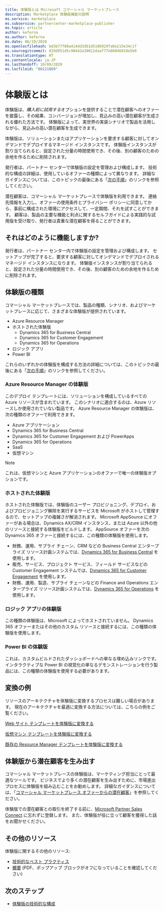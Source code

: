 ```yaml
---
title: 体験版とは Microsoft コマーシャル マーケットプレース
description: Marketplace 体験版機能の説明
ms.service: marketplace
ms.subservice: partnercenter-marketplace-publisher
ms.topic: article
author: keferna
ms.author: keferna
ms.date: 06/19/2020
ms.openlocfilehash: bd3b77f80a414dd3db1d5106929fa0e215e34c1f
ms.sourcegitcommit: 829d951d5c90442a38012daaf77e86046018e5b9
ms.translationtype: HT
ms.contentlocale: ja-JP
ms.lasthandoff: 10/09/2020
ms.locfileid: "88121869"
---
```

# <a name="what-is-a-test-drive"></a>体験版とは

体験版は、*購入前に試用する*オプションを提供することで潜在顧客へのオファーを披露し、その結果、コンバージョンが増加し、見込みの高い潜在顧客が生成される優れた方法です。 体験版によって、実世界の実装シナリオで製品を活用しながら、見込みの高い潜在顧客を生成できます。

体験版は、ソリューションまたはアプリケーションを要求する顧客に対してオンデマンドでデプロイするマネージド インスタンスです。 体験版インスタンスが割り当てられると、設定された分量の時間使用でき、その後、別の顧客のための余地を作るために削除されます。

発行者は、パートナー センターで体験版の設定を管理および構成します。 技術的な構成の詳細は、使用しているオファーの種類によって異なります。 詳細なガイダンスについては、このトピックの最後にある「[次の手順](#next-step)」のリンクを参照してください。

潜在顧客は、コマーシャル マーケットプレースで体験版を利用できます。 連絡先情報を入力し、オファーの使用条件とプライバシー ポリシーに同意してから、事前に構成された環境にアクセスして、一定期間、それを試すことができます。 顧客は、製品の主要な機能と利点に関するセルフガイドによる実践的な試用版を受け取り、発行者は貴重な潜在顧客を得ることができます。

## <a name="how-does-it-work"></a>それはどのように機能しますか?

発行者は、パートナー センター内で体験版の設定を管理および構成します。 セットアップが完了すると、要求する顧客に対してオンデマンドでデプロイされるマネージド インスタンスになります。 体験版インスタンスが割り当てられると、設定された分量の時間使用でき、その後、別の顧客のための余地を作るために削除されます。

## <a name="types-of-test-drives"></a>体験版の種類

コマーシャル マーケットプレースでは、製品の種類、シナリオ、およびマーケットプレースに応じて、さまざまな体験版が提供されています。

- Azure Resource Manager
- ホストされた体験版
    - Dynamics 365 for Business Central
    - Dynamics 365 for Customer Engagement
    - Dynamics 365 for Operations
- ロジック アプリ
- Power BI

これらのいずれかの体験版を構成する方法の詳細については、このトピックの最後にある「[次の手順](#next-step)」のリンクを参照してください。

### <a name="azure-resource-manager-test-drive"></a>Azure Resource Manager の体験版

このデプロイ テンプレートには、ソリューションを構成しているすべての Azure リソースが含まれています。 このシナリオに適合するのは、Azure リソースしか使用されていない製品です。 Azure Resource Manager の体験版は、次の種類のオファーで利用できます。 

- Azure アプリケーション
- Dynamics 365 for Business Central
- Dynamics 365 for Customer Engagement および PowerApps
- Dynamics 365 for Operations
- SaaS
- 仮想マシン

>[!NOTE]
>これは、仮想マシンと Azure アプリケーションのオファーで唯一の体験版オプションです。

### <a name="hosted-test-drive"></a>ホストされた体験版

ホストされた体験版では、体験版のユーザー プロビジョニング、デプロイ、およびプロビジョニング解除を実行するサービスを Microsoft がホストして管理するので、セットアップの複雑さが解消されます。 Microsoft AppSource にオファーがある場合は、Dynamics AX/CRM インスタンス、または Azure 以外の他のリソースと接続する体験版をビルドします。 AppSource オファーを次の Dynamics 365 オファーと接続するには、この種類の体験版を使用します。

- 財務、運用、サプライ チェーン、CRM などの Business Central エンタープライズ リソース計画システムでは、[Dynamics 365 for Business Central](partner-center-portal/create-new-operations-offer.md) を使用します。
- 販売、サービス、プロジェクト サービス、フィールド サービスなどの Customer Engagement システムでは、[Dynamics 365 for Customer Engagement](partner-center-portal/create-new-customer-engagement-offer.md) を使用します。
- 財務、運用、製造、サプライ チェーンなどの Finance and Operations エンタープライズ リソース計画システムでは、[Dynamics 365 for Operations](partner-center-portal/create-new-operations-offer.md) を使用します。

### <a name="logic-app-test-drive"></a>ロジック アプリの体験版

この種類の体験版は、Microsoft によってホストされていません。 Dynamics 365 オファーまたはその他のカスタム リソースと接続するには、この種類の体験版を使用します。

### <a name="power-bi-test-drive"></a>Power BI の体験版

これは、カスタムビルドされたダッシュボードへの単なる埋め込みリンクです。 インタラクティブな Power BI の視覚化の単なるデモンストレーションを行う製品には、この種類の体験版を使用する必要があります。

## <a name="transforming-examples"></a>変換の例

リソースのアーキテクチャを体験版に変換するプロセスは難しい場合があります。 現在のアーキテクチャを最適に変換する方法については、こちらの例をご覧ください。

[Web サイト テンプレートを体験版に変換する](https://github.com/Azure/AzureTestDrive/wiki/Transforming-Website-Deployment-Template-for-Test-Drive)

[仮想マシン テンプレートを体験版に変換する](https://github.com/Azure/AzureTestDrive/wiki/Transforming-Virtual-Machine-Deployment-Template-for-Test-Drive)

[既存の Resource Manager テンプレートを体験版に変換する](https://github.com/Azure/AzureTestDrive/wiki/Deploying-Existing-Solutions)

## <a name="generate-leads-from-your-test-drive"></a>体験版から潜在顧客を生み出す

コマーシャル マーケットプレースの体験版は、マーケティング担当にとって最適なツールです。 ビジネスでより多くの潜在顧客を生み出すために、市場進出プロセスに体験版を組み込むことをお勧めします。 詳細なガイダンスについては、「[コマーシャル マーケットプレース オファーからの潜在顧客](https://github.com/MicrosoftDocs/azure-docs/blob/master/articles/marketplace/partner-center-portal/commercial-marketplace-get-customer-leads.md)」を参照してください。

体験版での潜在顧客との取引を終了する前に、[Microsoft Partner Sales Connect](https://support.microsoft.com/help/3155788/getting-started-with-microsoft-partner-sales-connect) に忘れずに登録します。 また、体験版が役に立って顧客を獲得した話をお聞かせください。

## <a name="other-resources"></a>その他のリソース

体験版に関するその他のリソース:

- [技術的なベスト プラクティス](https://github.com/Azure/AzureTestDrive/wiki/Test-Drive-Best-Practices)
- [概要](https://assetsprod.microsoft.com/mpn/azure-marketplace-appsource-test-drives.pdf) (PDF、ポップアップ ブロックがオフになっていることを確認してください)

## <a name="next-step"></a>次のステップ

- [体験版の技術的な構成](test-drive-technical-configuration.md)
